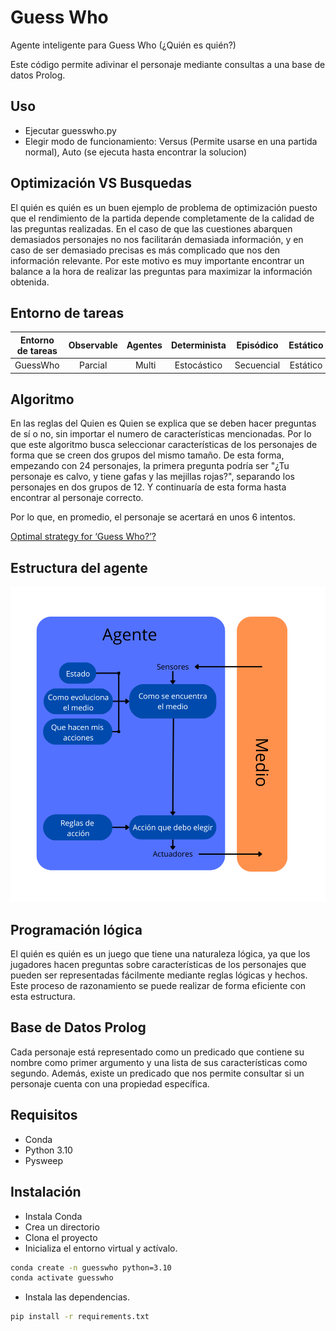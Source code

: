 # Guess Who

Agente inteligente para Guess Who (¿Quién es quién?)

Este código permite adivinar el personaje mediante consultas a una base de datos Prolog.

## Uso

- Ejecutar guesswho.py
- Elegir modo de funcionamiento: Versus (Permite usarse en una partida normal), Auto (se ejecuta hasta encontrar la solucion)

## Optimización VS Busquedas

El quién es quién es un buen ejemplo de problema de optimización puesto que el rendimiento de la partida depende completamente de la calidad de las preguntas realizadas. En el caso de que las cuestiones abarquen demasiados personajes no nos facilitarán demasiada información, y en caso de ser demasiado precisas es más complicado que nos den información relevante. Por este motivo es muy importante encontrar un balance a la hora de realizar las preguntas para maximizar la información obtenida.

## Entorno de tareas

Entorno de tareas | Observable| Agentes | Determinista | Episódico | Estático | Discreto | Conocido
:---: | :---: | :---: | :---: | :---: | :---: | :---: | :---: |
 GuessWho | Parcial | Multi | Estocástico | Secuencial | Estático | Discreto | Conocido |

## Algoritmo

En las reglas del Quien es Quien se explica que se deben hacer preguntas de sí o no, sin importar el numero de características mencionadas. Por lo que este algoritmo busca seleccionar características de los personajes de forma que se creen dos grupos del mismo tamaño. De esta forma, empezando con 24 personajes, la primera pregunta podría ser "¿Tu personaje es calvo, y tiene gafas y las mejillas rojas?", separando los personajes en dos grupos de 12. Y continuaría de esta forma hasta encontrar al personaje correcto.

Por lo que, en promedio, el personaje se acertará en unos 6 intentos.

[Optimal strategy for ‘Guess Who?’?](https://www.lancaster.ac.uk/stor-i-student-sites/edward-mellor/2020/02/26/optimal-strategy-for-guess-who/#:~:text=Each%20player%20is%20allocated%20one,guess%20the%20other%20person's%20character.&text=The%20player%20who%20eliminates%20all,of%20moves%20is%20the%20winner.)


## Estructura del agente

![](./doc/agent_structure.png)

## Programación lógica

El quién es quién es un juego que tiene una naturaleza lógica, ya que los jugadores hacen preguntas sobre características de los personajes que pueden ser representadas fácilmente mediante reglas lógicas y hechos. Este proceso de razonamiento se puede realizar de forma eficiente con esta estructura.

## Base de Datos Prolog

Cada personaje está representado como un predicado que contiene su nombre como primer argumento y una lista de sus características como segundo. Además, existe un predicado que nos permite consultar si un personaje cuenta con una propiedad específica.

## Requisitos

- Conda
- Python 3.10
- Pysweep

## Instalación

- Instala Conda
- Crea un directorio
- Clona el proyecto
- Inicializa el entorno virtual y actívalo.
```bash
conda create -n guesswho python=3.10
conda activate guesswho
```
- Instala las dependencias.
```bash
pip install -r requirements.txt
```
